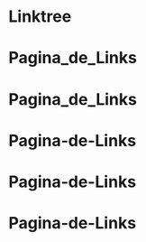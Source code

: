 # Linktree
# Pagina_de_Links
# Pagina_de_Links
# Pagina-de-Links
# Pagina-de-Links
# Pagina-de-Links
